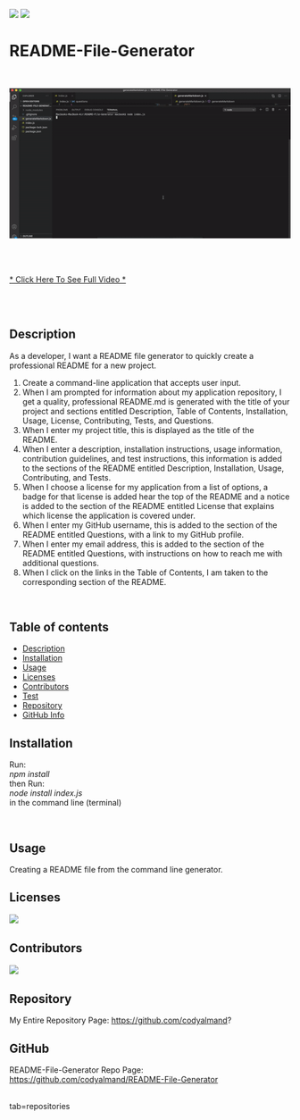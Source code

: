 ![](https://img.shields.io/badge/License-MIT-brightgreen)
![](https://img.shields.io/badge/created%20by-codyalmand-red)

# README-File-Generator

<br>

![](https://github.com/codyalmand/README-File-Generator/blob/main/gif/readme-generator.gif)

<br>

<br>

[* Click Here To See Full Video *](https://drive.google.com/file/d/1WSQQgIBGHZ1N-KgIk8DR5u7FzDgChFN9/view?usp=sharing)

<br>

<br>

## Description

As a developer, I want a README file generator to quickly create a professional README for a new project.

1. Create a command-line application that accepts user input.
2. When I am prompted for information about my application repository, I get a quality, professional README.md is generated with the title of your project and sections entitled Description, Table of Contents, Installation, Usage, License, Contributing, Tests, and Questions.
3. When I enter my project title, this is displayed as the title of the README.
4. When I enter a description, installation instructions, usage information, contribution guidelines, and test instructions, this information is added to the sections of the README entitled Description, Installation, Usage, Contributing, and Tests.
5. When I choose a license for my application from a list of options, a badge for that license is added hear the top of the README and a notice is added to the section of the README entitled License that explains which license the application is covered under.
6. When I enter my GitHub username, this is added to the section of the README entitled Questions, with a link to my GitHub profile.
7. When I enter my email address, this is added to the section of the README entitled Questions, with instructions on how to reach me with additional questions.
8. When I click on the links in the Table of Contents, I am taken to the corresponding section of the README.

<br>

## Table of contents
  - [Description](#Description)
  - [Installation](#Installation)
  - [Usage](#Usage)
  - [Licenses](#Licenses)
  - [Contributors](#Contributors)
  - [Test](#Test)
  - [Repository](#Repository)
  - [GitHub Info](#GitHub) 

  ## Installation

  Run:
  <br>
  _npm install_
  <br>
  then Run:
  <br>
  _node install index.js_
  <br>
  in the command line (terminal)

  <br>

  ## Usage

  Creating a README file from the command line generator.

  ## Licenses

  ![](https://img.shields.io/badge/License-MIT-brightgreen)

  ## Contributors

  ![](https://img.shields.io/badge/created%20by-codyalmand-red)

  ## Repository

  My Entire Repository Page: https://github.com/codyalmand?

  ## GitHub

  README-File-Generator Repo Page: https://github.com/codyalmand/README-File-Generator

  <br>
tab=repositories
